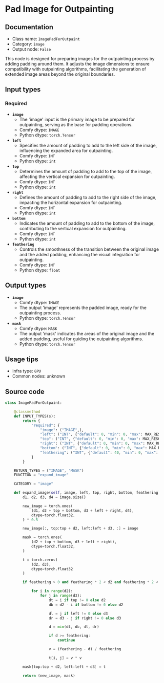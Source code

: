 # Pad Image for Outpainting
## Documentation
- Class name: `ImagePadForOutpaint`
- Category: `image`
- Output node: `False`

This node is designed for preparing images for the outpainting process by adding padding around them. It adjusts the image dimensions to ensure compatibility with outpainting algorithms, facilitating the generation of extended image areas beyond the original boundaries.
## Input types
### Required
- **`image`**
    - The 'image' input is the primary image to be prepared for outpainting, serving as the base for padding operations.
    - Comfy dtype: `IMAGE`
    - Python dtype: `torch.Tensor`
- **`left`**
    - Specifies the amount of padding to add to the left side of the image, influencing the expanded area for outpainting.
    - Comfy dtype: `INT`
    - Python dtype: `int`
- **`top`**
    - Determines the amount of padding to add to the top of the image, affecting the vertical expansion for outpainting.
    - Comfy dtype: `INT`
    - Python dtype: `int`
- **`right`**
    - Defines the amount of padding to add to the right side of the image, impacting the horizontal expansion for outpainting.
    - Comfy dtype: `INT`
    - Python dtype: `int`
- **`bottom`**
    - Indicates the amount of padding to add to the bottom of the image, contributing to the vertical expansion for outpainting.
    - Comfy dtype: `INT`
    - Python dtype: `int`
- **`feathering`**
    - Controls the smoothness of the transition between the original image and the added padding, enhancing the visual integration for outpainting.
    - Comfy dtype: `INT`
    - Python dtype: `float`
## Output types
- **`image`**
    - Comfy dtype: `IMAGE`
    - The output 'image' represents the padded image, ready for the outpainting process.
    - Python dtype: `torch.Tensor`
- **`mask`**
    - Comfy dtype: `MASK`
    - The output 'mask' indicates the areas of the original image and the added padding, useful for guiding the outpainting algorithms.
    - Python dtype: `torch.Tensor`
## Usage tips
- Infra type: `GPU`
- Common nodes: unknown


## Source code
```python
class ImagePadForOutpaint:

    @classmethod
    def INPUT_TYPES(s):
        return {
            "required": {
                "image": ("IMAGE",),
                "left": ("INT", {"default": 0, "min": 0, "max": MAX_RESOLUTION, "step": 8}),
                "top": ("INT", {"default": 0, "min": 0, "max": MAX_RESOLUTION, "step": 8}),
                "right": ("INT", {"default": 0, "min": 0, "max": MAX_RESOLUTION, "step": 8}),
                "bottom": ("INT", {"default": 0, "min": 0, "max": MAX_RESOLUTION, "step": 8}),
                "feathering": ("INT", {"default": 40, "min": 0, "max": MAX_RESOLUTION, "step": 1}),
            }
        }

    RETURN_TYPES = ("IMAGE", "MASK")
    FUNCTION = "expand_image"

    CATEGORY = "image"

    def expand_image(self, image, left, top, right, bottom, feathering):
        d1, d2, d3, d4 = image.size()

        new_image = torch.ones(
            (d1, d2 + top + bottom, d3 + left + right, d4),
            dtype=torch.float32,
        ) * 0.5

        new_image[:, top:top + d2, left:left + d3, :] = image

        mask = torch.ones(
            (d2 + top + bottom, d3 + left + right),
            dtype=torch.float32,
        )

        t = torch.zeros(
            (d2, d3),
            dtype=torch.float32
        )

        if feathering > 0 and feathering * 2 < d2 and feathering * 2 < d3:

            for i in range(d2):
                for j in range(d3):
                    dt = i if top != 0 else d2
                    db = d2 - i if bottom != 0 else d2

                    dl = j if left != 0 else d3
                    dr = d3 - j if right != 0 else d3

                    d = min(dt, db, dl, dr)

                    if d >= feathering:
                        continue

                    v = (feathering - d) / feathering

                    t[i, j] = v * v

        mask[top:top + d2, left:left + d3] = t

        return (new_image, mask)

```
